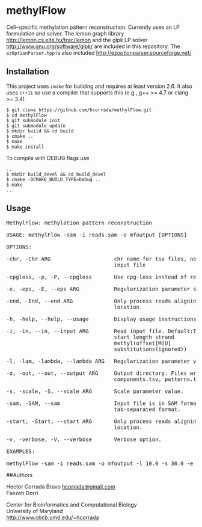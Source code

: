 # methylFlow


Cell-specific methylation pattern reconstruction. Currently uses an LP
formulation and solver. The lemon graph library
http://lemon.cs.elte.hu/trac/lemon
and the glpk LP solver
http://www.gnu.org/software/glpk/
are included in this repository. The `ezOptionParser.hpp` is also
included
http://ezoptionparser.sourceforge.net/

## Installation


This project uses `cmake` for building and requires at least
version 2.6. It also uses `c++11` so use a compiler that supports
this (e.g., g++ >= 4.7 or clang >= 3.4) 

```shell
$ git clone https://github.com/hcorrada/methylFlow.git
$ cd methylFlow
$ git submodule init
$ git submodule update
$ mkdir build && cd build
$ cmake ..
$ make
$ make install
```

To compile with DEBUG flags use

```shell
...
$ mkdir build_devel && cd build_devel
$ cmake -DCMAKE_BUILD_TYPE=Debug ..
$ make
...
```
## Usage

<pre>
MethylFlow: methylation pattern reconstruction

USAGE: methylFlow -sam -i reads.sam -o mfoutput [OPTIONS]

OPTIONS:

-chr, -Chr ARG                    chr name for tsv files, not required for sam
                                  input file

-cpgloss, -p, -P, --cpgloss       Use cpg-loss instead of region-loss.

-e, -eps, -E, --eps ARG           Regularization parameter search threshold.

-end, -End, --end ARG             Only process reads aligning before given
                                  location.

-h, -help, --help, --usage        Display usage instructions.

-i, -in, --in, --input ARG        Read input file. Default:Tab-separated format:
                                  start length strand
                                  methyl<string>(offset<int>[M|U]
                                  substitutions<string>(ignored))

-l, -lam, -lambda, --lambda ARG   Regularization parameter value.

-o, -out, --out, --output ARG     Output directory. Files written:
                                  components.tsv, patterns.tsv, regions.tsv

-s, -scale, -S, --scale ARG       Scale parameter value.

-sam, -SAM, --sam                 Input file is in SAM format instead of default
                                  tab-separated format.

-start, -Start, --start ARG       Only process reads aligning after given
                                  location.

-v, -verbose, -V, --verbose       Verbose option.

EXAMPLES:

methylFlow -sam -i reads.sam -o mfoutput -l 10.0 -s 30.0 -e 0.1
</pre>



##Authors

Hector Corrada Bravo <hcorrada@gmail.com>  
Faezeh Dorri  

Center for Bioinformatics and Computational Biology  
University of Maryland  
http://www.cbcb.umd.edu/~hcorrada
